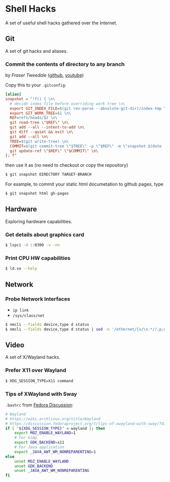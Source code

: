 # Shell Hacks

A set of useful shell hacks gathered over the Internet.

## Git

A set of git hacks and aliases.

### Commit the contents of directory to any branch

by *Fraser Tweedale* ([github](https://github.com/frasertweedale/dotfiles/blob/494e7056d888ec2cd9ae1dd04ad52521c06d05fb/.gitconfig#L91),
[youtube](https://youtu.be/3MDsu6iFAD0?t=2370))

Copy this to your `.gitconfig`:
```ini
[alias]
snapshot = "!f() { \n\
  # decide index file before overriding work tree \n\
  export GIT_INDEX_FILE=$(git rev-parse --absolute-git-dir)/index-tmp \n\
  export GIT_WORK_TREE=$1 \n\
  REF=refs/heads/$2 \n\
  git read-tree \"$REF\" \n\
  git add --all --intent-to-add \n\
  git diff --quiet && exit \n\
  git add --all \n\
  TREE=$(git write-tree) \n\
  COMMIT=$(git commit-tree \"$TREE\" -p \"$REF\" -m \"snapshot $(date '+%y-%m-%d %H:%M')\") \n\
  git update-ref \"$REF\" \"$COMMIT\" \n\
}; f"
```

then use it as (no need to checkout or copy the repository)
```sh
$ git snapshot DIRECTORY TARGET-BRANCH
```

For example, to commit your static html documetation to github pages, type
```sh
$ git snapshot html gh-pages
```

## Hardware

Exploring hardware capabilities.

### Get details about graphics card

```sh
$ lspci -d ::0300 -v -nn
```

### Print CPU HW capabilities

```sh
$ ld.so --help
```

## Network

### Probe Network Interfaces

* `ip link`
* `/sys/class/net`

```sh
$ nmcli --fields device,type d status
$ nmcli --fields device,type d status | sed -n '/ethernet/{s/\s.*//;p;q}'
```

## Video

A set of X/Wayland hacks.

### Prefer X11 over Wayland

```sh
$ XDG_SESSION_TYPE=X11 command
```

### Tips of XWayland with Sway

`.bashrc` from [Fedora Discussion](https://discussion.fedoraproject.org/t/tips-of-xwayland-with-sway/74757/11):
```sh
# Wayland
# https://wiki.archlinux.org/title/Wayland
# https://discussion.fedoraproject.org/t/tips-of-xwayland-with-sway/74757
if [ "${XDG_SESSION_TYPE}" = wayland ]; then
    export MOZ_ENABLE_WAYLAND=1
    # For Gimp
    export GDK_BACKEND=x11
    # For Java application
    export _JAVA_AWT_WM_NONREPARENTING=1
else
    unset MOZ_ENABLE_WAYLAND
    unset GDK_BACKEND
    unset _JAVA_AWT_WM_NONREPARENTING
fi
```
